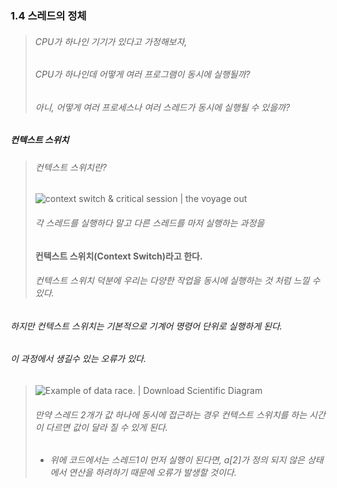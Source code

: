 ### 1.4 스레드의 정체

> ###### CPU가 하나인 기기가 있다고 가정해보자,
> 
> ###### CPU가 하나인데 어떻게 여러 프로그램이 동시에 실행될까?
> 
> ###### 아니, 어떻게 여러 프로세스나 여러 스레드가 동시에 실행될 수 있을까?

##### 컨텍스트 스위치

> ###### 컨텍스트 스위치란?
> 
> ![context switch & critical session | the voyage out](http://i2.wp.com/thevoyageout.com/wp/wp-content/uploads/2018/04/Context_switch.png?fit=1300%2C9999)
> 
> ###### 각 스레드를 실행하다 말고 다른 스레드를 마저 실행하는 과정을
> 
> #### 컨텍스트 스위치(Context Switch)라고 한다.
> 
> ###### 컨텍스트 스위치 덕분에 우리는 다양한 작업을 동시에 실행하는 것 처럼 느낄 수 있다.

###### 하지만 컨텍스트 스위치는 기본적으로 기계어 명령어 단위로 실행하게 된다.

###### 이 과정에서 생길수 있는 오류가 있다.

> ![Example of data race. | Download Scientific Diagram](https://www.researchgate.net/profile/Yo-Sung-Ho/publication/228907674/figure/fig1/AS:300784483880960@1448724017013/Example-of-data-race.png)
> 
> ###### 만약 스레드 2개가 값 하나에 동시에 접근하는 경우 컨텍스트 스위치를 하는 시간이 다르면 값이 달라 질 수 있게 된다.
> 
> - ###### 위에 코드에서는 스레드1이 먼저 실행이 된다면, a[2]가 정의 되지 않은 상태에서 연산을 하려하기 때문에 오류가 발생할 것이다.

